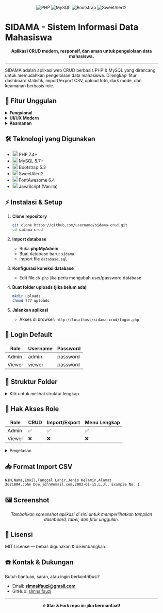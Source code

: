 
<p align="center">
   <img src="https://img.shields.io/badge/PHP-7.4%2B-blue?logo=php" alt="PHP">
   <img src="https://img.shields.io/badge/MySQL-5.7%2B-orange?logo=mysql" alt="MySQL">
   <img src="https://img.shields.io/badge/Bootstrap-5.3-purple?logo=bootstrap" alt="Bootstrap">
   <img src="https://img.shields.io/badge/SweetAlert2-11.7.3-success?logo=javascript" alt="SweetAlert2">
</p>

# SIDAMA - Sistem Informasi Data Mahasiswa

<p align="center"><b>Aplikasi CRUD modern, responsif, dan aman untuk pengelolaan data mahasiswa.</b></p>

---

SIDAMA adalah aplikasi web CRUD berbasis PHP & MySQL yang dirancang untuk memudahkan pengelolaan data mahasiswa. Dilengkapi fitur dashboard statistik, import/export CSV, upload foto, dark mode, dan keamanan berbasis role.


## 🚀 Fitur Unggulan

<details>
<summary><b>Fungsional</b></summary>

- ✅ <b>CRUD Lengkap</b> (Create, Read, Update, Delete)
- 🔍 <b>Pencarian & Filter</b> (NIM, Nama, Usia)
- 📊 <b>Statistik Dashboard</b> (total, rata-rata umur, termuda/tertua)
- 📄 <b>Import/Export CSV</b>
- 🖼️ <b>Upload Foto Mahasiswa</b>
- 📑 <b>Pagination & Sorting</b>
</details>

<details>
<summary><b>UI/UX Modern</b></summary>

- 🌗 <b>Dark/Light Mode</b> toggle
- 🎨 <b>Responsive Design</b> (Bootstrap 5)
- 🛡️ <b>SweetAlert2</b> notifikasi interaktif
- 📝 <b>Preview Data</b> sebelum simpan
- ✨ <b>Animasi Hover & Transisi</b>
</details>

<details>
<summary><b>Keamanan</b></summary>

- 🔒 <b>Login Sistem</b> dengan role (Admin & Viewer)
- 🛡️ <b>Role-based Access Control</b>
- ⚠️ <b>Konfirmasi Hapus Data</b>
- 🧩 <b>Prepared Statements</b> (SQL Injection prevention)
- 🧹 <b>XSS Protection</b>
</details>


## 🛠️ Teknologi yang Digunakan

- <img src="https://img.shields.io/badge/PHP-7.4%2B-blue?logo=php" height="18"> PHP 7.4+
- <img src="https://img.shields.io/badge/MySQL-5.7%2B-orange?logo=mysql" height="18"> MySQL 5.7+
- <img src="https://img.shields.io/badge/Bootstrap-5.3-purple?logo=bootstrap" height="18"> Bootstrap 5.3
- <img src="https://img.shields.io/badge/SweetAlert2-11.7.3-success?logo=javascript" height="18"> SweetAlert2
- <img src="https://img.shields.io/badge/FontAwesome-6.4-informational?logo=fontawesome" height="18"> FontAwesome 6.4
- <img src="https://img.shields.io/badge/JavaScript-ES6-yellow?logo=javascript" height="18"> JavaScript (Vanilla)


## ⚡ Instalasi & Setup

1. **Clone repository**
   ```bash
   git clone https://github.com/username/sidama-crud.git
   cd sidama-crud
   ```

2. **Import database**
   - Buka <b>phpMyAdmin</b>
   - Buat database baru: <code>sidama</code>
   - Import file <code>database.sql</code>

3. **Konfigurasi koneksi database**
   - Edit file <code>db.php</code> jika perlu mengubah user/password database

4. **Buat folder uploads (jika belum ada)**
   ```bash
   mkdir uploads
   chmod 777 uploads
   ```

5. **Jalankan aplikasi**
   - Akses di browser: <code>http://localhost/sidama-crud/login.php</code>


## 🔑 Login Default

| Role   | Username | Password  |
|--------|----------|-----------|
| Admin  | admin    | password  |
| Viewer | viewer   | password  |


## 📁 Struktur Folder

<details>
<summary>Klik untuk melihat struktur lengkap</summary>

```text
sidama-crud/
├── index.php              # Dashboard
├── mahasiswa.php          # Tabel data mahasiswa
├── add.php                # Form tambah data
├── edit.php               # Form edit data
├── delete.php             # Hapus data
├── import.php             # Import CSV
├── export.php             # Export CSV
├── login.php              # Form login
├── logout.php             # Logout
├── get_detail.php         # API detail mahasiswa
├── db.php                 # Koneksi database
├── auth.php               # Autentikasi
├── database.sql           # SQL database
├── template.csv           # Template import
├── uploads/               # Folder foto
├── assets/
│   ├── css/
│   │   └── style.css      # Custom styles
│   └── js/
│       └── script.js      # Custom scripts
└── includes/
   ├── header.php         # Header template
   ├── footer.php         # Footer template
   └── functions.php      # Utility functions
```
</details>


## 👥 Hak Akses Role

| Role   | CRUD | Import/Export | Menu Lengkap |
|--------|------|---------------|--------------|
| Admin  | ✅   | ✅            | ✅           |
| Viewer | ❌   | ❌            | ❌           |

<details>
<summary>Penjelasan</summary>

- <b>Admin</b>: Akses penuh ke seluruh fitur aplikasi
- <b>Viewer</b>: Hanya dapat melihat data, tidak bisa menambah/edit/hapus/import/export
</details>


## 📥 Format Import CSV

```csv
NIM,Nama,Email,Tanggal Lahir,Jenis Kelamin,Alamat
2021004,John Doe,john@email.com,2003-01-15,L,Jl. Example No. 1
```


## 🖼️ Screenshot

<p align="center"><i>Tambahkan screenshot aplikasi di sini untuk memperlihatkan tampilan dashboard, tabel, dan fitur unggulan.</i></p>


## 📄 Lisensi

MIT License — bebas digunakan & dikembangkan.


## ☎️ Kontak & Dukungan

Butuh bantuan, saran, atau ingin berkontribusi?

- Email: <b>slmnalfauzi@gmail.com</b>
- GitHub: [slmnalfauzi](https://github.com/slmnalfauzi)

---

<p align="center"><b>⭐ Star & Fork repo ini jika bermanfaat!</b></p>
